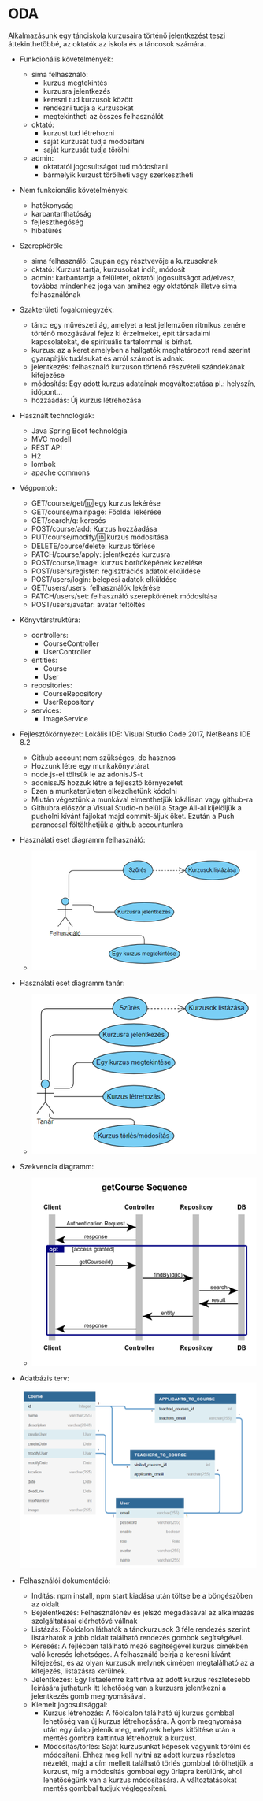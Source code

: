 # ODA 
Alkalmazásunk egy tánciskola kurzusaira történő jelentkezést teszi áttekinthetőbbé, az oktatók az iskola és a táncosok számára.
* Funkcionális követelmények:
	* sima felhasználó:
		* kurzus megtekintés
		* kurzusra jelentkezés
		* keresni tud kurzusok között
		* rendezni tudja a kurzusokat
		* megtekintheti az összes felhasználót
	* oktató:
		* kurzust tud létrehozni
		* saját kurzusát tudja módosítani
		* saját kurzusát tudja törölni
	* admin:
		* oktatatói jogosultságot tud módosítani
		* bármelyik kurzust törölheti vagy szerkesztheti
* Nem funkcionális követelmények:
	* hatékonyság
	* karbantarthatóság
	* fejleszthegőség
	* hibatűrés
* Szerepkörök:
	* sima felhasználó: Csupán egy résztvevője a kurzusoknak
	* oktató: Kurzust tartja, kurzusokat indít, módosít
	* admin: karbantartja a felületet, oktatói jogosultságot ad/elvesz,
	 továbba mindenhez joga van amihez egy oktatónak illetve sima felhasználónak
* Szakterületi fogalomjegyzék:
	* tánc: egy művészeti ág, amelyet a test jellemzően ritmikus zenére történő mozgásával fejez ki érzelmeket, épít társadalmi kapcsolatokat, de spirituális tartalommal is bírhat. 
	* kurzus: az a keret amelyben a hallgatók meghatározott rend szerint gyarapítják tudásukat és arról számot is adnak.
	* jelentkezés: felhasználó kurzuson történő részvételi szándékának kifejezése
	* módosítás: Egy adott kurzus adatainak megváltoztatása pl.: helyszín, időpont...
	* hozzáadás: Új kurzus létrehozása
* Használt technológiák:
	* Java Spring Boot technológia 
	* MVC modell
	* REST API
	* H2
	* lombok
	* apache commons
* Végpontok:
	* GET/course/get/:id: egy kurzus lekérése
	* GET/course/mainpage: Főoldal lekérése
	* GET/search/q: keresés
	* POST/course/add: Kurzus hozzáadása
	* PUT/course/modify/:id: kurzus módosítása
	* DELETE/course/delete: kurzus törlése
	* PATCH/course/apply: jelentkezés kurzusra
	* POST/course/image: kurzus borítóképének kezelése
	* POST/users/register: regisztrációs adatok elküldése
	* POST/users/login: belepési adatok elküldése
	* GET/users/users: felhasználók lekérése
	* PATCH/users/set: felhasználó szerepkörének módosítása
	* POST/users/avatar: avatar feltöltés
* Könyvtárstruktúra:
	* controllers:
		* CourseController
		* UserController
	* entities:
		* Course
		* User
	* repositories:
		* CourseRepository
		* UserRepository
	* services:
		* ImageService
* Fejlesztőkörnyezet:
Lokális IDE: Visual Studio Code 2017, NetBeans IDE 8.2
	* Github account nem szükséges, de hasznos
	* Hozzunk létre egy munkakönyvtárat
	* node.js-el töltsük le az adonisJS-t
	* adonissJS hozzuk létre a fejlesztő környezetet
	* Ezen a munkaterületen elkezdhetünk kódolni
	* Miután végeztünk a munkával elmenthetjük lokálisan vagy github-ra
	* Githubra először a Visual Studio-n belül a Stage All-al kijelöljük a pusholni kívánt fájlokat majd commit-áljuk őket. Ezután a Push paranccsal föltölthetjük a github accountunkra

* Használati eset diagramm felhasználó:
	* ![felh uml]( felhusecase.png)
* Használati eset diagramm tanár:
	* ![tanar uml]( tanarusecase.png)
* Szekvencia diagramm:
	* ![szekvencia diagram]( getCourseSequence.png)
* Adatbázis terv:	
	![uml diagram]( sekvencia.png)
	
* Felhasználói dokumentáció:
	* Indítás: npm install, npm start kiadása után töltse be a böngészőben az oldalt
	* Bejelentkezés: Felhasználónév és jelszó megadásával az alkalmazás szolgáltatásai elérhetővé vállnak
	* Listázás: Főoldalon láthatók a tánckurzusok 3 féle rendezés szerint listázhatók a jobb oldalt található rendezés gombok segítségével.
	* Keresés: A fejlécben található mező segítségével kurzus címekben való keresés lehetséges. A felhasználó beírja a keresni kívánt kifejezést, és az olyan kurzusok melynek címében megtalálható az a kifejezés, listázásra kerülnek.
	* Jelentkezés: Egy listaelemre kattintva az adott kurzus részletesebb leírására juthatunk itt lehetőség van a kurzusra jelentkezni a jelentkezés gomb megnyomásával.
	* Kiemelt jogosultsággal:
		* Kurzus létrehozás: A főoldalon található új kurzus gombbal lehetőség van új kurzus létrehozására. A gomb megnyomása után egy űrlap jelenik meg, melynek helyes kitöltése után a mentés gombra kattintva létrehoztuk a kurzust.
		* Módosítás/törlés: Saját kurzusunkat képesek vagyunk törölni és módosítani. Ehhez meg kell nyitni az adott kurzus részletes nézetét, majd a cím mellett található törlés gombbal törölhetjük a kurzust, míg a módosítás gombbal egy űrlapra kerülünk, ahol lehetőségünk van a kurzus módosítására. A változtatásokat mentés gombbal tudjuk véglegesíteni.

